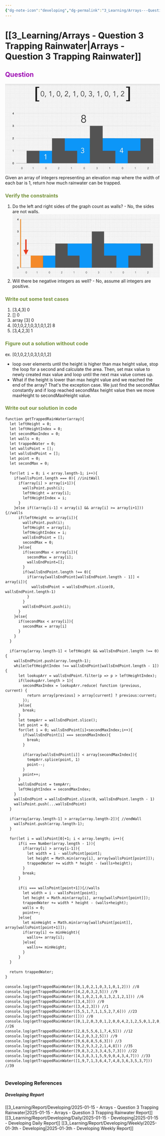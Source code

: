 ```yaml
---
{"dg-note-icon":"developing","dg-permalink":"3_Learning/Arrays---Question-3-Trapping-Rainwater","created-date":"2025-01-15 2:11:49 pm","date":"2025-01-15","type":"developing","tags":["developing"],"aliases":null,"title":"Arrays - Question 3 Trapping Rainwater","courseName":"Master the Coding Interview Big Tech (FAANG) Interviews","dg-publish":true,"permalink":"/3_Learning/Arrays---Question-3-Trapping-Rainwater/","dgPassFrontmatter":true,"noteIcon":"developing"}
---
```



# [[3_Learning/Arrays - Question 3 Trapping Rainwater\|Arrays - Question 3 Trapping Rainwater]]
## <font color="#9d0ab3">Question</font>
![Utilities/Images/Pasted image 20250115141625.jpeg](/img/user/Utilities/Images/Pasted%20image%2020250115141625.jpeg)
Given an array of integers representing an elevation map where the width of each bar is 1, return how much rainwater can be trapped.

### <font color="#76923c">Verify the constraints</font>
1. Do the left and right sides of the graph count as walls? - No, the sides are not walls. ![Utilities/Images/Pasted image 20250115142031.jpeg](/img/user/Utilities/Images/Pasted%20image%2020250115142031.jpeg)
2. Will there be negative integers as well? - No, assume all integers are positive.

### <font color="#76923c">Write out some test cases</font>
1. [3,4,3] 0
2. [] 0
3. array [3] 0
4. [0,1,0,2,1,0,3,1,0,1,2] 8
5. [3,4,2,3] 1

### <font color="#76923c">Figure out a solution without code</font>
ex. [0,1,0,2,1,0,3,1,0,1,2]

- loop over elements until the height is higher than max height value, stop the loop for a second and calculate the area. Then, set max value to newly created max value and loop until the next max value comes up. 
- What if the height is lower than max height value and we reached the end of the array? That's the exception case. We just find the secondMax constantly and if loop reached secondMax height value then we move maxHeight to secondMaxHeight value.
### <font color="#76923c">Write out our solution in code</font>
```run-js
function getTrappedRainWater(array){
  let leftHeight = 0;
  let leftHeightIndex = 0;
  let secondMaxIndex = 0;
  let walls = 0;
  let trappedWater = 0;
  let wallsPoint = [];
  let wallsEndPoint = [];
  let point = 0;
  let secondMax = 0;

  for(let i = 0; i < array.length-1; i++){
    if(wallsPoint.length === 0){ //initWall
      if(array[i] > array[i+1]){
        wallsPoint.push(i);
        leftHeight = array[i];
        leftHeightIndex = i;
      }
    }else if((array[i-1] < array[i] && array[i] >= array[i+1])){//walls
      if(leftHeight <= array[i]){
        wallsPoint.push(i);
        leftHeight = array[i];
        leftHeightIndex = i;
        wallsEndPoint = [];
        secondMax = 0;
      }else{
        if(secondMax < array[i]){
          secondMax = array[i];
          wallsEndPoint=[];
        }
        if(wallsEndPoint.length !== 0){
          if(array[wallsEndPoint[wallsEndPoint.length - 1]] < array[i]){
            wallsEndPoint = wallsEndPoint.slice(0, wallsEndPoint.length-1)
          }
        }
        wallsEndPoint.push(i);
      }
    }else{
      if(secondMax < array[i]){
        secondMax = array[i]
      }
    }
  }

  if(array[array.length-1] < leftHeight && wallsEndPoint.length !== 0){
    wallsEndPoint.push(array.length-1);
    while(leftHeightIndex !== wallsEndPoint[wallsEndPoint.length - 1]){
      let lookupArr = wallsEndPoint.filter(p => p > leftHeightIndex);
      if(lookupArr.length > 1){
        secondMaxIndex = lookupArr.reduce( function (previous, current) {
          return array[previous] > array[current] ? previous:current;
        });
      }else{
        break;
      }
      let tempArr = wallsEndPoint.slice();
      let point = 0;
      for(let i = 0; wallsEndPoint[i]<secondMaxIndex;i++){
        if(wallsEndPoint[i] === secondMaxIndex){
          break;
        }
        
        if(array[wallsEndPoint[i]] < array[secondMaxIndex]){
          tempArr.splice(point, 1)
          point--;
        }
        point++;
      }
      wallsEndPoint = tempArr;
      leftHeightIndex = secondMaxIndex;
    }
    wallsEndPoint = wallsEndPoint.slice(0, wallsEndPoint.length - 1)
    wallsPoint.push(...wallsEndPoint)
  }

  if(array[array.length-1] > array[array.length-2]){ //endWall
    wallsPoint.push(array.length-1);
  }

  for(let i = wallsPoint[0]+1; i < array.length; i++){
      if(i === Number(array.length - 1)){
        if(array[i] > array[i-1]){
          let width = i - wallsPoint[point];
          let height = Math.min(array[i], array[wallsPoint[point]]);
          trappedWater += width * height - (walls+height);
        }
        break;
      }

      if(i === wallsPoint[point+1]){//walls
        let width = i - wallsPoint[point];
        let height = Math.min(array[i], array[wallsPoint[point]]);
        trappedWater += width * height - (walls+height);
        walls = 0;
        point++;
      }else{
        let minHeight = Math.min(array[wallsPoint[point]], array[wallsPoint[point+1]]);
        if(array[i] <= minHeight){
          walls+= array[i];
        }else{
          walls+= minHeight;
        }
      }
  }

  return trappedWater;
}

console.log(getTrappedRainWater([0,1,0,2,1,0,3,1,0,1,2])) //8
console.log(getTrappedRainWater([4,2,0,3,2,5])) //9
console.log(getTrappedRainWater([0,1,0,2,1,0,1,3,2,1,2,1])) //6
console.log(getTrappedRainWater([3,4,3])) //0
console.log(getTrappedRainWater([3,4,2,3])) //1
console.log(getTrappedRainWater([5,5,1,7,1,1,5,2,7,6])) //23
console.log(getTrappedRainWater([])) //0
console.log(getTrappedRainWater([0,1,2,0,3,0,1,2,0,0,4,2,1,2,5,0,1,2,0,2])) //26
console.log(getTrappedRainWater([2,8,5,5,6,1,7,4,5])) //12
console.log(getTrappedRainWater([4,2,0,3,2,5])) //9
console.log(getTrappedRainWater([9,6,8,8,5,6,3])) //3
console.log(getTrappedRainWater([9,2,9,3,2,2,1,4,8])) //35
console.log(getTrappedRainWater([9,8,3,2,3,3,4,5,7,3])) //22
console.log(getTrappedRainWater([4,3,8,3,1,5,9,9,0,4,3,4,7])) //33
console.log(getTrappedRainWater([1,9,7,1,3,6,4,7,4,8,3,6,3,5,3,7])) //39


```



### Developing References
##### Developing Report
[[3_Learning/Report/Developing/2025-01-15 - Arrays - Question 3 Trapping Rainwater\|2025-01-15 - Arrays - Question 3 Trapping Rainwater Report]]
[[3_Learning/Report/Developing/Daily/2025-01-15 - Developing\|2025-01-15 - Developing Daily Report]]
[[3_Learning/Report/Developing/Weekly/2025-01-3th - Developing\|2025-01-3th - Developing Weekly Report]]





